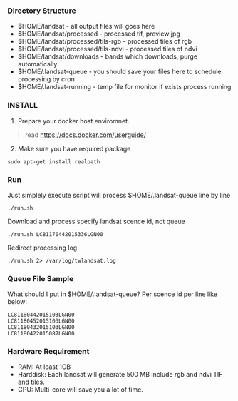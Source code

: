 ### Directory Structure
- $HOME/landsat - all output files will goes here
- $HOME/landsat/processed - processed tif, preview jpg
- $HOME/landsat/processed/tils-rgb  - processed tiles of rgb
- $HOME/landsat/processed/tils-ndvi - processed tiles of ndvi
- $HOME/landsat/downloads - bands which downloads, purge automatically
- $HOME/.landsat-queue - you should save your files here to schedule processing by cron
- $HOME/.landsat-running - temp file for monitor if exists process running

### INSTALL

1. Prepare your docker host enviromnet.
  > read https://docs.docker.com/userguide/

2. Make sure you have required package
  ```
  sudo apt-get install realpath
  ```

### Run

Just simplely execute script will process $HOME/.landsat-queue line by line
```
./run.sh
```

Download and process specify landsat scence id, not queue
```
./run.sh LC81170442015336LGN00
```

Redirect processing log
```
./run.sh 2> /var/log/twlandsat.log
```

### Queue File Sample

What should I put in $HOME/.landsat-queue?
Per scence id per line like below:
```
LC81180442015103LGN00
LC81180452015103LGN00
LC81180432015103LGN00
LC81180422015087LGN00
```

### Hardware Requirement
- RAM: At least 1GB
- Harddisk: Each landsat will generate 500 MB include rgb and ndvi TIF and tiles.
- CPU: Multi-core will save you a lot of time.


